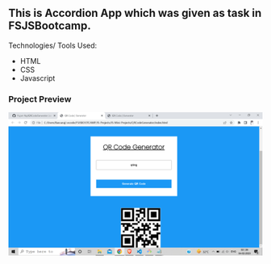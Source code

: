 ## This is Accordion App which was given as task in FSJSBootcamp.


Technologies/ Tools Used:

- HTML
- CSS
- Javascript


### Project Preview

![Project-Image](/project_ss.png)

